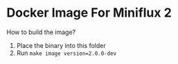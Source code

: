 Docker Image For Miniflux 2
===========================

How to build the image?

1. Place the binary into this folder
2. Run `make image version=2.0.0-dev`
